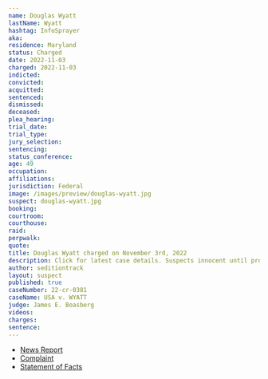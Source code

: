 ```yaml
---
name: Douglas Wyatt
lastName: Wyatt
hashtag: InfoSprayer
aka:
residence: Maryland
status: Charged
date: 2022-11-03
charged: 2022-11-03
indicted:
convicted:
acquitted:
sentenced:
dismissed:
deceased:
plea_hearing:
trial_date:
trial_type:
jury_selection:
sentencing:
status_conference:
age: 49
occupation:
affiliations:
jurisdiction: Federal
image: /images/preview/douglas-wyatt.jpg
suspect: douglas-wyatt.jpg
booking:
courtroom:
courthouse:
raid:
perpwalk:
quote:
title: Douglas Wyatt charged on November 3rd, 2022
description: Click for latest case details. Suspects innocent until proven guilty.
author: seditiontrack
layout: suspect
published: true
caseNumber: 22-cr-0381
caseName: USA v. WYATT
judge: James E. Boasberg
videos:
charges:
sentence:
---
```

- [News Report](https://www.thebaltimorebanner.com/community/criminal-justice/fallston-father-and-stepson-charged-with-assaulting-police-during-jan-6-insurrection-TFFWXKARWJEBVDKQ6N5H7CTABI/?tag1=twitter&tag2=socialnewsdesk)
- [Complaint](https://www.justice.gov/usao-dc/case-multi-defendant/file/1552256/download)
- [Statement of Facts](https://www.justice.gov/usao-dc/case-multi-defendant/file/1552261/download)
